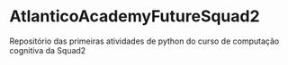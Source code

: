 # AtlanticoAcademyFutureSquad2
Repositório das primeiras atividades de python do curso de computação cognitiva da Squad2
